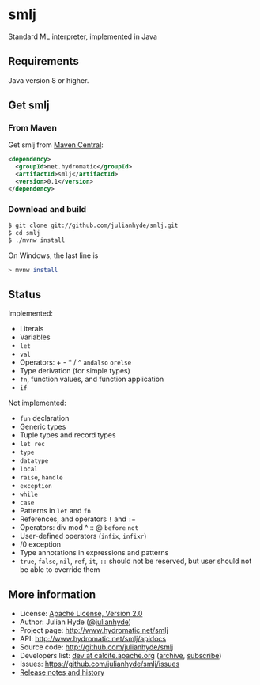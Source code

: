 <!--
{% comment %}
Licensed to Julian Hyde under one or more contributor license
agreements.  See the NOTICE file distributed with this work
for additional information regarding copyright ownership.
Julian Hyde licenses this file to you under the Apache
License, Version 2.0 (the "License"); you may not use this
file except in compliance with the License.  You may obtain a
copy of the License at

http://www.apache.org/licenses/LICENSE-2.0

Unless required by applicable law or agreed to in writing,
software distributed under the License is distributed on an
"AS IS" BASIS, WITHOUT WARRANTIES OR CONDITIONS OF ANY KIND,
either express or implied.  See the License for the specific
language governing permissions and limitations under the
License.
{% endcomment %}
-->
# smlj
Standard ML interpreter, implemented in Java

## Requirements

Java version 8 or higher.

## Get smlj

### From Maven

Get smlj from
<a href="https://search.maven.org/#search%7Cga%7C1%7Cg%3Anet.hydromatic%20a%3Asmlj">Maven Central</a>:

```xml
<dependency>
  <groupId>net.hydromatic</groupId>
  <artifactId>smlj</artifactId>
  <version>0.1</version>
</dependency>
```

### Download and build

```bash
$ git clone git://github.com/julianhyde/smlj.git
$ cd smlj
$ ./mvnw install
```

On Windows, the last line is

```bash
> mvnw install
```
## Status

Implemented:
* Literals
* Variables
* `let`
* `val`
* Operators: + - * / ^ `andalso` `orelse`
* Type derivation (for simple types)
* `fn`, function values, and function application
* `if`

Not implemented:
* `fun` declaration
* Generic types
* Tuple types and record types
* `let rec`
* `type`
* `datatype`
* `local`
* `raise`, `handle`
* `exception`
* `while`
* `case`
* Patterns in `let` and `fn`
* References, and operators `!` and `:=`
* Operators: div mod ^ :: @ `before` `not`
* User-defined operators (`infix`, `infixr`)
* /0 exception
* Type annotations in expressions and patterns
* `true`, `false`, `nil`, `ref`, `it`, `::` should not be reserved,
  but user should not be able to override them

## More information

* License: <a href="LICENSE">Apache License, Version 2.0</a>
* Author: Julian Hyde (<a href="https://twitter.com/julianhyde">@julianhyde</a>)
* Project page: http://www.hydromatic.net/smlj
* API: http://www.hydromatic.net/smlj/apidocs
* Source code: http://github.com/julianhyde/smlj
* Developers list:
  <a href="mailto:dev@calcite.apache.org">dev at calcite.apache.org</a>
  (<a href="http://mail-archives.apache.org/mod_mbox/calcite-dev/">archive</a>,
  <a href="mailto:dev-subscribe@calcite.apache.org">subscribe</a>)
* Issues: https://github.com/julianhyde/smlj/issues
* <a href="HISTORY.md">Release notes and history</a>
